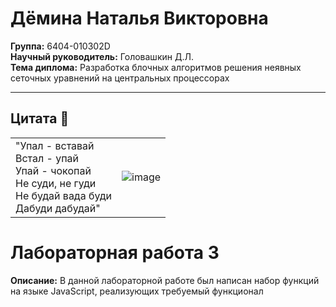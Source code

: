 # Дёмина Наталья Викторовна

**Группа:** 6404-010302D  
**Научный руководитель:** Головашкин Д.Л.  
**Тема диплома:** Разработка блочных алгоритмов решения неявных сеточных уравнений на центральных процессорах

---

## Цитата :muscle:

|  |  |
|---------|------------|
| "Упал - вставай  <br> Встал - упай  <br> Упай - чокопай  <br> Не суди, не гуди  <br> Не будай вада буди  <br> Дабуди дабудай" | ![image](https://github.com/user-attachments/assets/b0b12e8e-e6d8-41b2-8d36-429fcbb0b470) |

# Лабораторная работа 3

**Описание:** В данной лабораторной работе был написан набор функций на языке JavaScript, реализующих требуемый функционал
